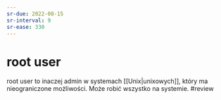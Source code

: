 ```yaml
---
sr-due: 2022-08-15
sr-interval: 9
sr-ease: 330
---
```


# root user
root user to inaczej admin w systemach [[Unix|unixowych]], który ma nieograniczone możliwości.
Może robić wszystko na systemie. #review
